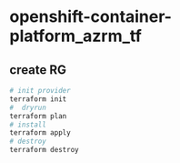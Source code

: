 # openshift-container-platform_azrm_tf

## create RG
```sh
# init provider
terraform init
#  dryrun 
terraform plan
# install
terraform apply
# destroy
terraform destroy
```
